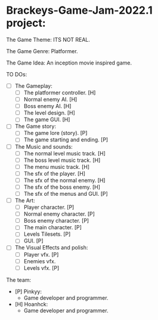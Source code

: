 # Brackeys-Game-Jam-2022.1 project:

The Game Theme: ITS NOT REAL.

The Game Genre: Platformer.

The Game Idea: An inception movie inspired game.

TO DOs: 

  - [ ] The Gameplay: 
    - [ ] The platformer controller. [H]
    - [ ] Normal enemy AI. [H]
    - [ ] Boss enemy AI. [H]
    - [ ] The level design. [H]
    - [ ] The game GUI. [H]
  - [ ]	The Game story: 
    - [ ]	The game lore (story). [P]
    - [ ]	The game starting and ending. [P]
  - [ ]	The Music and sounds: 
    - [ ]	The normal level music track. [H]
    - [ ]	The boss level music track. [H]
    - [ ]	The menu music track. [H]
    - [ ]	The sfx of the player. [H]
    - [ ]	The sfx of the normal enemy. [H]
    - [ ]	The sfx of the boss enemy. [H]
    - [ ]	The sfx of the menus and GUI. [P]
  - [ ]	The Art: 
    - [ ]	Player character. [P]
    - [ ]	Normal enemy character. [P]
    - [ ]	Boss enemy character. [P]
    - [ ]	The main character. [P]
    - [ ]	Levels Tilesets. [P]
    - [ ]	GUI. [P]
  - [ ]	The Visual Effects and polish: 
    - [ ]	Player vfx. [P]
    - [ ]	Enemies vfx.
    - [ ]	Levels vfx. [P]

The team: 
  -	[P] Pinkyy:
    -	Game developer and programmer.
  -	[H] Hoanhck:
    -	Game developer and programmer.

